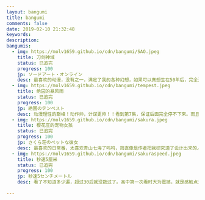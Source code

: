 ```yaml
---
layout: bangumi
title: bangumi
comments: false
date: 2019-02-10 21:32:48
keywords:
description:
bangumis:
  - img: https://molv1659.github.io/cdn/bangumi/SAO.jpeg
    title: 刀剑神域
    status: 已追完
    progress: 100
    jp: ソードアート・オンライン
    desc: 最喜欢的动漫，没有之一，满足了我的各种幻想，如果可以真想生在50年后，完全潜行技术已经发展出来的时候。当时也是想着要做对应的研究，觉着研究脑电软件硬件都要学，所以选的自动化系，上大学进实验室和教授聊才发现，近期是不用想了哎，明明上本科前就听说有实验室采集脑电能控制车前进转弯a什么的，和本科班主任聊的时候他还正巧去体验过这个，说8太行，哎（   然后就想着第二愿望，为了在虚拟世界活得更有意思，NPC肯定是不行的，要有像结衣这样的才算是世界，所以就开始进行NLP方向的科研，因为我觉得思维的载体就是语言嘛，想研究强人工智能肯定是NLP方向最先突破的，而且NLP现阶段就有一些有意思的产出，不像脑电的演技那么让人觉着出来没饭吃。不过最后也没读博继续NLP研究，暑研几个月给人做自闭了，自己的性格还是不适合科研，多个硕士上班吧，有闲的时间干点喜欢的事儿，早点赚钱也能多旅旅游23333
  - img: https://molv1659.github.io/cdn/bangumi/tempest.jpeg
    title: 绝园的暴风雨
    status: 已追完
    progress: 100
    jp: 絶園のテンペスト
    desc: 动漫理性的巅峰！动作帅，计谋更帅！！看到第7集，保证后面完全停不下来。而且人物的性格塑造也很好，想成为吉野那样的人。里面用了莎士比亚的各种台词，高中第一次看完后，就爱屋及乌，去把莎士比亚的剧刷了好多本，有看中文的，也有看英文改写版的，高中嘛，和学英语沾点边也好意思一本接一本看。等到大学就直接泡图书馆把莎士比亚各种剧几乎看全了2333
  - img: https://molv1659.github.io/cdn/bangumi/sakura.jpeg
    title: 樱花庄的宠物女孩
    status: 已追完
    progress: 100
    jp: さくら荘のペットな彼女
    desc: 最喜欢的日常番，太喜欢青山七海了呜呜，简直像是作者把我研究透了设计出来的人物一样，awsl。第一次看也是在高中（疯狂补番的时光2333 每周放假一晚上，先去鼓楼的小吃街买点新疆羊肉串吃，然后沿着汉江的河堤汽车回家，打游戏到12点，开始装睡，等爸妈睡了再偷偷爬起来看。高中很忙，但是每周这样一个无敌快乐的晚上，就还能坚持下去）当时对里面普通人和天才这部分的情感没什么感触，后来再看，也逐渐明白高中同学分享的一些看法了，人总是在成长，想法总是在改变的呀
  - img: https://molv1659.github.io/cdn/bangumi/sakuraspeed.jpeg
    title: 秒速5厘米
    status: 已追完
    progress: 100
    jp: 秒速5センチメートル
    desc: 看了不知道多少遍，超过30后就没数过了。高中第一次看时大为震撼，就是感触点太多，余韵无穷的感觉，当时不知道电影时长多少，第一次看完以为是三四个小时长的大电影，结果其实只有一个小时，当时就真的太震撼了，居然只有一个小时，不敢相信。后来的一个月想好好回味下，每周放假都洗好澡，11点开始，关上所有门窗和灯，在沙发上窝着，用大电视看一遍秒速五厘米，这后来也成为了我一种仪式感的行为，每次心情不太好的时候我都会这样做，再看一遍。前面十几次每次看都能发现些新的东西，电影的细节是真的多，而且后来也看熟了嘛，对背景里各种细节的留心也是一种体验。再后来买了秒五的小说看，除了原作者还有另一个人也写了相反视角下的秒五，都看了又发现一些以前没有想到的东西。感觉精神的某些方面和男主很像，所以看的时候也会联想很多，思考很多，从高中一直看到研究生，不知道以后还会看多久
        
---
```


